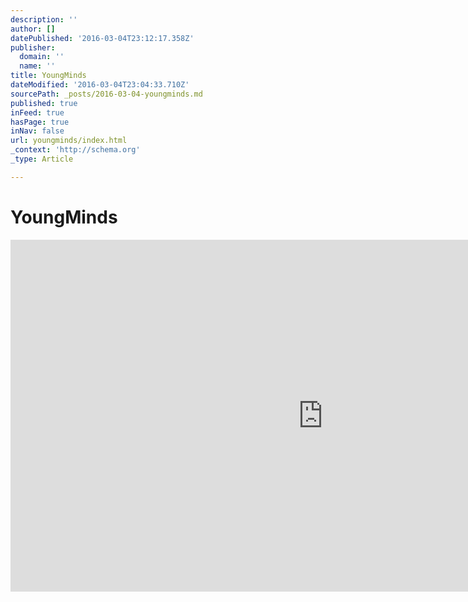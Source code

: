 ```yaml
---
description: ''
author: []
datePublished: '2016-03-04T23:12:17.358Z'
publisher:
  domain: ''
  name: ''
title: YoungMinds
dateModified: '2016-03-04T23:04:33.710Z'
sourcePath: _posts/2016-03-04-youngminds.md
published: true
inFeed: true
hasPage: true
inNav: false
url: youngminds/index.html
_context: 'http://schema.org'
_type: Article

---
```

# YoungMinds

<iframe src="https://cdn.embedly.com/widgets/media.html?src=https%3A%2F%2Fplayer.vimeo.com%2Fvideo%2F114971118&amp;url=https%3A%2F%2Fvimeo.com%2F114971118&amp;image=http%3A%2F%2Fi.vimeocdn.com%2Fvideo%2F500840056_1280.jpg&amp;key=b7d04c9b404c499eba89ee7072e1c4f7&amp;type=text%2Fhtml&amp;schema=vimeo" width="1000" height="563" scrolling="no" frameborder="0" allowfullscreen="allowfullscreen" style=""></iframe>